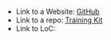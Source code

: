 - Link to a Website: [GitHub](http://github.com)
- Link to a repo: [Training Kit](https://github.com/github/training-kit)
- Link to LoC: [](https://github.com/ujr/minitools/blob/master/src/isbnck.c#L140)
